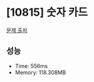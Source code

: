 # [10815] 숫자 카드

[문제 출처](https://www.acmicpc.net/problem/10815)

## 성능

- Time: 556ms
- Memory: 118.308MB